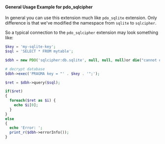 
#### General Usage Example for pdo_sqlcipher
In general you can use this extension much like `pdo_sqlite` extension.  Only difference is that we've modified the namespace from `sqlite` to `sqlcipher`.

So a typical connection to the `pdo_sqlcipher` extension may look something like:

```php
$key = 'my-sqlite-key';
$sql = 'SELECT * FROM mytable';

$dbh = new PDO('sqlcipher:db.sqlite', null, null, null)﻿or die("cannot open the database");;

# decrypt database
$dbh->exec('PRAGMA key = "' . $key . '";');

$ret = $dbh->query($sql);

if($ret) 
{
  foreach($ret as $i) {
    echo $i[0];
  }
} 
else
{
  echo 'Error: ';
  print_r($dbh->errorInfo());
}

```